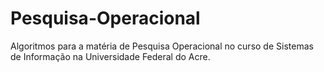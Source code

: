 # Pesquisa-Operacional
Algoritmos para a matéria de Pesquisa Operacional no curso de Sistemas de Informação na Universidade Federal do Acre.
